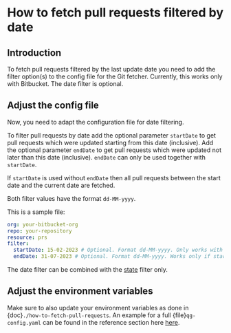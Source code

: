 # How to fetch pull requests filtered by date

## Introduction

To fetch pull requests filtered by the last update date you need to add the filter option(s) to the config file for the Git fetcher. Currently, this works only with Bitbucket. The date filter is optional.

## Adjust the config file

Now, you need to adapt the configuration file for date filtering.

To filter pull requests by date add the optional parameter `startDate` to get pull requests which were updated starting from this date (inclusive).
Add the optional parameter `endDate` to get pull requests which were updated not later than this date (inclusive). `endDate` can only be used together with `startDate`.

If `startDate` is used without `endDate` then all pull requests between the start date and the current date are fetched.

Both filter values have the format `dd-MM-yyyy`.

This is a sample file:

```yaml
org: your-bitbucket-org
repo: your-repository
resource: prs
filter:
  startDate: 15-02-2023 # Optional. Format dd-MM-yyyy. Only works with Bitbucket.
  endDate: 31-07-2023 # Optional. Format dd-MM-yyyy. Works only if startDate is provided. Only works with Bitbucket.
```

The date filter can be combined with the [state](./how-to-fetch-pull-requests-filtered-by-state.md) filter only.

## Adjust the environment variables

Make sure to also update your environment variables as done in {doc}`./how-to-fetch-pull-requests`. An example for a full {file}`qg-config.yaml` can be found in the reference section here [here](../reference/git-fetcher-reference.md).
